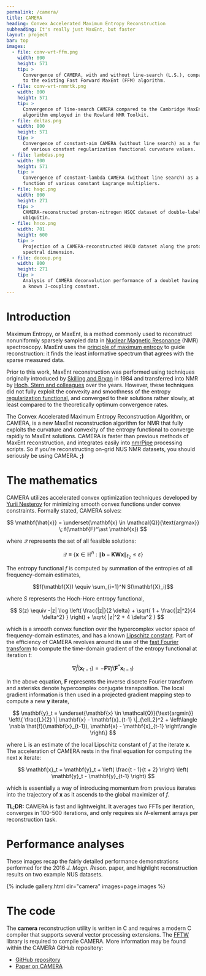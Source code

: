 ```yaml
---
permalink: /camera/
title: CAMERA
heading: Convex Accelerated Maximum Entropy Reconstruction
subheading: It's really just MaxEnt, but faster
layout: project
bar: top
images:
  - file: conv-wrt-ffm.png
    width: 800
    height: 571
    tip: >
      Convergence of CAMERA, with and without line-search (L.S.), compared
      to the existing Fast Forward MaxEnt (FFM) algorithm.
  - file: conv-wrt-rnmrtk.png
    width: 800
    height: 571
    tip: >
      Convergence of line-search CAMERA compared to the Cambridge MaxEnt
      algorithm employed in the Rowland NMR Toolkit.
  - file: deltas.png
    width: 800
    height: 571
    tip: >
      Convergence of constant-aim CAMERA (without line search) as a function
      of various constant regularization functional curvature values.
  - file: lambdas.png
    width: 800
    height: 571
    tip: >
      Convergence of constant-lambda CAMERA (without line search) as a
      function of various constant Lagrange multipliers.
  - file: hsqc.png
    width: 800
    height: 271
    tip: >
      CAMERA-reconstructed proton-nitrogen HSQC dataset of double-labeled
      ubiquitin.
  - file: hnco.png
    width: 701
    height: 600
    tip: >
      Projection of a CAMERA-reconstructed HNCO dataset along the proton
      spectral dimension.
  - file: decoup.png
    width: 800
    height: 271
    tip: >
      Analysis of CAMERA deconvolution performance of a doublet having
      a known J-coupling constant.
---
```


# Introduction

Maximum Entropy, or MaxEnt, is a method commonly used to reconstruct
nonuniformly sparsely sampled data in [Nuclear Magnetic Resonance](
https://en.wikipedia.org/wiki/Nuclear_magnetic_resonance) (NMR)
spectroscopy. MaxEnt uses the [principle of maximum entropy](
https://en.wikipedia.org/wiki/Principle_of_maximum_entropy) to guide
reconstruction: it finds the least informative spectrum that agrees
with the sparse measured data.

Prior to this work, MaxEnt reconstruction was performed using
techniques originally introduced by [Skilling and Bryan](
https://dx.doi.org/10.1093/mnras/211.1.111) in 1984 and transferred into
NMR by [Hoch, Stern and colleagues](http://rnmrtk.uchc.edu/) over the
years. However, these techniques did not fully exploit the convexity
and smoothness of the entropy [regularization functional](
https://en.wikipedia.org/wiki/Regularization_%28mathematics%29),
and converged to their solutions rather slowly, at least compared
to the theoretically optimum convergence rates.

The Convex Accelerated Maximum Entropy Reconstruction Algorithm, or CAMERA,
is a new MaxEnt reconstruction algorithm for NMR that fully exploits the
curvature and convexity of the entropy functional to converge rapidly to
MaxEnt solutions. CAMERA is faster than previous methods of MaxEnt
reconstruction, and integrates easily into [nmrPipe](
http://spin.niddk.nih.gov/NMRPipe/) processing scripts. So if you're
reconstructing on-grid NUS NMR datasets, you should seriously be using
CAMERA. **;)**

# The mathematics

CAMERA utilizes accelerated convex optimization techniques developed by
[Yurii Nesterov](https://scholar.google.com/citations?user=DJ8Ep8YAAAAJ)
for minimizing smooth convex functions under convex constraints. Formally
stated, CAMERA solves:

$$
\mathbf{\hat{x}} =
 \underset{\mathbf{x} \in \mathcal{Q}}{\text{argmax}}
 \; f(\mathbf{F}^\ast \mathbf{x})
$$

where $\mathcal{Q}$ represents the set of all feasible solutions:

$$
\mathcal{Q} \equiv \left\{
 \mathbf{x} \in \mathbb{H}^n :
 \| \mathbf{b} - \mathbf{K} \mathbf{W} \mathbf{x} \|_{\ell_2}
 \le \varepsilon
\right\}
$$

The entropy functional $f$ is computed by summation of the entropies of all
frequency-domain estimates,

$$f(\mathbf{X}) \equiv \sum_{i=1}^N S(\mathbf{X}_i)$$

where $S$ represents the Hoch-Hore entropy functional,

$$
S(z) \equiv
 -|z| \log \left(
  \frac{|z|}{2 \delta} + \sqrt{
   1 + \frac{|z|^2}{4 \delta^2}
  }
 \right) + \sqrt{
  |z|^2 + 4 \delta^2
 }
$$

which is a smooth convex function over the hypercomplex vector space of
frequency-domain estimates, and has a known [Lipschitz constant](
https://en.wikipedia.org/wiki/Lipschitz_continuity). Part of the efficiency
of CAMERA revolves around its use of the [fast Fourier transform](
https://en.wikipedia.org/wiki/Fast_Fourier_transform) to compute the
time-domain gradient of the entropy functional at iteration $t$:

$$
\nabla \hat{f}(\mathbf{x}_{t-1}) =
 -\mathbf{F} \nabla f(\mathbf{F}^\ast \mathbf{x}_{t-1})
$$

In the above equation, $\mathbf{F}$ represents the inverse discrete Fourier
transform and asterisks denote hypercomplex conjugate transposition. The
local gradient information is then used in a projected gradient mapping
step to compute a new $\mathbf{y}$ iterate,

$$
\mathbf{y}_t = \underset{\mathbf{x} \in \mathcal{Q}}{\text{argmin}}
 \left\{
  \frac{L}{2} \| \mathbf{x} - \mathbf{x}_{t-1} \|_{\ell_2}^2 +
 \left\langle
   \nabla \hat{f}(\mathbf{x}_{t-1}), \mathbf{x} - \mathbf{x}_{t-1}
  \right\rangle
 \right\}
$$

where $L$ is an estimate of the local Lipschitz constant of $f$ at the
iterate $\mathbf{x}$. The acceleration of CAMERA rests in the final
equation for computing the next $\mathbf{x}$ iterate:

$$
\mathbf{x}_t = \mathbf{y}_t +
 \left( \frac{t - 1}{t + 2} \right) \left(
  \mathbf{y}_t - \mathbf{y}_{t-1}
 \right)
$$

which is essentially a way of introducing momentum from previous iterates
into the trajectory of $\mathbf{x}$ as it ascends to the global maximizer of
$f$.

**TL;DR:** CAMERA is fast and lightweight. It averages two FFTs per iteration,
converges in 100-500 iterations, and only requires six $N$-element arrays per
reconstruction task.

# Performance analyses

These images recap the fairly detailed performance demonstrations performed
for the 2016 _J. Magn. Reson._ paper, and highlight reconstruction results
on two example NUS datasets.

{% include gallery.html dir="camera" images=page.images %}

# The code

The **camera** reconstruction utility is written in C and requires a modern
C compiler that supports several vector processing extensions. The
[FFTW](http://www.fftw.org) library is required to compile CAMERA. More
information may be found within the CAMERA GitHub repository:

 * [GitHub repository](http://github.com/geekysuavo/camera)
 * [Paper on CAMERA]({{site.db}}camera/bworley-2016.pdf)

